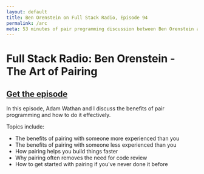 ```yaml
---
layout: default
title: Ben Orenstein on Full Stack Radio, Episode 94
permalink: /arc
meta: 53 minutes of pair programming discussion between Ben Orenstein and Adam Wathan on Full Stack Radio.
---
```


# Full Stack Radio: Ben Orenstein - The Art of Pairing

<div class="border-t-4 border-indigo-dark w-24 mt-4 mb-8"></div>

## [Get the episode](http://www.fullstackradio.com/94)

In this episode, Adam Wathan and I discuss the benefits of pair programming and how to do it effectively.

Topics include:

- The benefits of pairing with someone more experienced than you
- The benefits of pairing with someone less experienced than you
- How pairing helps you build things faster
- Why pairing often removes the need for code review
- How to get started with pairing if you've never done it before
